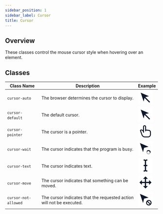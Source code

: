 ```yaml
---
sidebar_position: 1
sidebar_label: Cursor
title: Cursor
---
```


## Overview

These classes control the mouse cursor style when hovering over an element.

## Classes

| Class Name           | Description                                                          | Example                                                    |
| -------------------- | -------------------------------------------------------------------- | ---------------------------------------------------------- |
| `cursor-auto`        | The browser determines the cursor to display.                        | ![cursor-auto](/img/cursors/cursor-default.svg)            |
| `cursor-default`     | The default cursor.                                                  | ![cursor-default](/img/cursors/cursor-default.svg)         |
| `cursor-pointer`     | The cursor is a pointer.                                             | ![cursor-pointer](/img/cursors/cursor-pointer.svg)         |
| `cursor-wait`        | The cursor indicates that the program is busy.                       | ![cursor-wait](/img/cursors/cursor-wait.svg)               |
| `cursor-text`        | The cursor indicates text.                                           | ![cursor-text](/img/cursors/cursor-text.svg)               |
| `cursor-move`        | The cursor indicates that something can be moved.                    | ![cursor-move](/img/cursors/cursor-move.svg)               |
| `cursor-not-allowed` | The cursor indicates that the requested action will not be executed. | ![cursor-not-allowed](/img/cursors/cursor-not-allowed.svg) |
